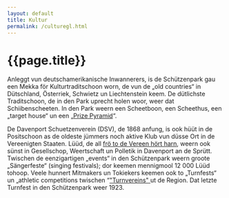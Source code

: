 ```yaml
---
layout: default
title: Kultur
permalink: /culturegl.html
---
```


# {{page.title}}

Anleggt vun deutschamerikanische Inwannerers, is de Schützenpark gau een Mekka för Kulturtraditschoon worn, de vun de „old countries“ in Dütschland, Österriek, Schwietz un Liechtenstein keem. De dütlichste Traditschoon, de in den Park uprecht holen woor, weer dat Schiibenscheeten. In den Park weern een Scheetboon, een Scheethus, een „target house“ un een „[Prize Pyramid](/assets/images/PrizeGazebo.jpg)“.

De Davenport Schuetzenverein (DSV), de 1868 anfung, is ook hüüt in de Positschoon as de oldeste jümmers noch aktive Klub vun düsse Ort in de Vereenigten Staaten. Lüüd, 
de all [frö to de Vereen hört harn](/assets/images/fivemen.jpg), weern ook sünst in Gesellschop, Weertschaft un Polletik in Davenport an de Sprütt. Twischen de eenzigartigen „events“ in den Schützenpark weern groote „Sängerfeste“ (singing festivals); dor keemen mennigmool 12 000 Lüüd tohoop. Veele hunnert Mitmakers un Tokiekers keemen ook to „Turnfests“ un „athletic competitions twischen “["Turnvereins" ](/assets/images/Turner.jpg) ut de Region. Dat letzte Turnfest in den Schützenpark weer 1923.
